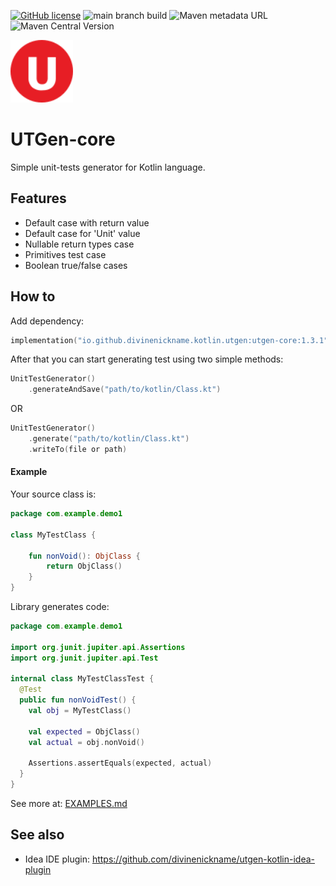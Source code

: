 [![GitHub license](https://img.shields.io/badge/license-Apache%20License%202.0-blue.svg?style=flat)](https://www.apache.org/licenses/LICENSE-2.0)
![main branch build](https://github.com/divinenickname/utgen-kotlin-core/actions/workflows/mainbranch-build.yml/badge.svg)
![Maven metadata URL](https://img.shields.io/maven-metadata/v?metadataUrl=https%3A%2F%2Frepo1.maven.org%2Fmaven2%2Fio%2Fgithub%2Fdivinenickname%2Fkotlin%2Futgen%2Futgen-core%2Fmaven-metadata.xml&style=flat&label=sonatype-central&color=green)
![Maven Central Version](https://img.shields.io/maven-central/v/io.github.divinenickname.kotlin.utgen/utgen-core?style=flat&color=green)


<img width="100px" src="./logo.svg"  alt="Logo image. Red circle with letter U inside."/><br>
# UTGen-core 

Simple unit-tests generator for Kotlin language.

## Features
- Default case with return value
- Default case for 'Unit' value
- Nullable return types case
- Primitives test case
- Boolean true/false cases

## How to
Add dependency:
```kotlin
implementation("io.github.divinenickname.kotlin.utgen:utgen-core:1.3.1")
```

After that you can start generating test using two simple methods:
```kotlin
UnitTestGenerator()
    .generateAndSave("path/to/kotlin/Class.kt")
```

OR
```kotlin
UnitTestGenerator()
    .generate("path/to/kotlin/Class.kt")
    .writeTo(file or path)
```

#### Example
Your source class is:
```kotlin
package com.example.demo1

class MyTestClass {

    fun nonVoid(): ObjClass {
        return ObjClass()
    }
}
```

Library generates code:
```kotlin
package com.example.demo1

import org.junit.jupiter.api.Assertions
import org.junit.jupiter.api.Test

internal class MyTestClassTest {
  @Test
  public fun nonVoidTest() {
    val obj = MyTestClass()

    val expected = ObjClass()
    val actual = obj.nonVoid()

    Assertions.assertEquals(expected, actual)
  }
}
```

See more at: [EXAMPLES.md](EXAMPLES.md)


## See also
- Idea IDE plugin: https://github.com/divinenickname/utgen-kotlin-idea-plugin
